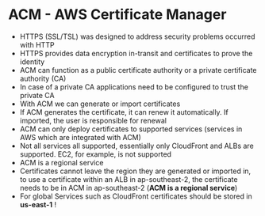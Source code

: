 # ACM - AWS Certificate Manager

- HTTPS (SSL/TSL) was designed to address security problems occurred with HTTP
- HTTPS provides data encryption in-transit and certificates to prove the identity
- ACM can function as a public certificate authority or a private certificate authority (CA)
- In case of a private CA applications need to be configured to trust the private CA
- With ACM we can generate or import certificates
- If ACM generates the certificate, it can renew it automatically. If imported, the user is responsible for renewal
- ACM can only deploy certificates to supported services (services in AWS which are integrated with ACM)
- Not all services all supported, essentially only CloudFront and ALBs are supported. EC2, for example, is not supported
- ACM is a regional service
- Certificates cannot leave the region they are generated or imported in, to use a certificate within an ALB in ap-southeast-2, the certificate needs to be in ACM in ap-southeast-2 (**ACM is a regional service**)
- For global Services such as CloudFront certificates should be stored in **us-east-1** !